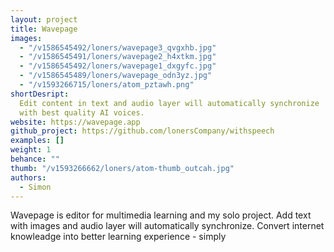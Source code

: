 ```yaml
---
layout: project
title: Wavepage
images:
  - "/v1586545492/loners/wavepage3_qvgxhb.jpg"
  - "/v1586545491/loners/wavepage2_h4xtkm.jpg"
  - "/v1586545492/loners/wavepage1_dxgyfc.jpg"
  - "/v1586545489/loners/wavepage_odn3yz.jpg"
  - "/v1593266715/loners/atom_pztawh.png"
shortDesript:
  Edit content in text and audio layer will automatically synchronize
  with best quality AI voices.
website: https://wavepage.app
github_project: https://github.com/lonersCompany/withspeech
examples: []
weight: 1
behance: ""
thumb: "/v1593266662/loners/atom-thumb_outcah.jpg"
authors:
  - Simon
---
```


Wavepage is editor for multimedia learning and my solo project. Add text with images and audio layer will automatically synchronize. Convert internet knowleadge into better learning experience - simply
